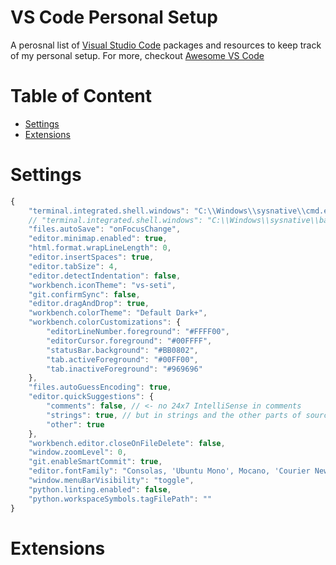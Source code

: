 # VS Code Personal Setup
A perosnal list of [Visual Studio Code](https://code.visualstudio.com/) packages and resources to keep track of my personal setup.
For more, checkout [Awesome VS Code](https://github.com/viatsko/awesome-vscode)

# Table of Content
- [Settings](Settings)
- [Extensions](Extensions)

# Settings
```javascript
{
    "terminal.integrated.shell.windows": "C:\\Windows\\sysnative\\cmd.exe",
    // "terminal.integrated.shell.windows": "C:\\Windows\\sysnative\\bash.exe",
    "files.autoSave": "onFocusChange",
    "editor.minimap.enabled": true,
    "html.format.wrapLineLength": 0,
    "editor.insertSpaces": true,
    "editor.tabSize": 4,
    "editor.detectIndentation": false,
    "workbench.iconTheme": "vs-seti",
    "git.confirmSync": false,
    "editor.dragAndDrop": true,
    "workbench.colorTheme": "Default Dark+",
    "workbench.colorCustomizations": {
        "editorLineNumber.foreground": "#FFFF00",
        "editorCursor.foreground": "#00FFFF",
        "statusBar.background": "#BB0802",
        "tab.activeForeground": "#00FF00",
        "tab.inactiveForeground": "#969696"
    },
    "files.autoGuessEncoding": true,
    "editor.quickSuggestions": {
        "comments": false, // <- no 24x7 IntelliSense in comments
        "strings": true, // but in strings and the other parts of source files
        "other": true
    },
    "workbench.editor.closeOnFileDelete": false,
    "window.zoomLevel": 0,
    "git.enableSmartCommit": true,
    "editor.fontFamily": "Consolas, 'Ubuntu Mono', Mocano, 'Courier New', monospace",
    "window.menuBarVisibility": "toggle",
    "python.linting.enabled": false,
    "python.workspaceSymbols.tagFilePath": ""
}
```

# Extensions



